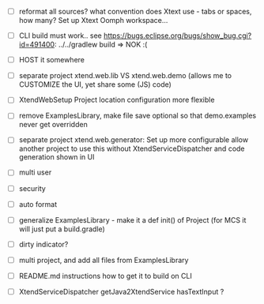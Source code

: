 
- [ ] reformat all sources? what convention does Xtext use - tabs or spaces, how many?  Set up Xtext Oomph workspace...

- [ ] CLI build must work.. see https://bugs.eclipse.org/bugs/show_bug.cgi?id=491400: ../../gradlew build => NOK :(

- [ ] HOST it somewhere


- [ ] separate project xtend.web.lib VS xtend.web.demo (allows me to CUSTOMIZE the UI, yet share some (JS) code) 
- [ ] XtendWebSetup Project location configuration more flexible
- [ ] remove ExamplesLibrary, make file save optional so that demo.examples never get overridden

- [ ] separate project xtend.web.generator: Set up more configurable allow another project to use this without XtendServiceDispatcher and code generation shown in UI

- [ ] multi user

- [ ] security

- [ ] auto format



- [ ] generalize ExamplesLibrary - make it a def init() of Project (for MCS it will just put a build.gradle)
 
- [ ] dirty indicator?

- [ ] multi project, and add all files from ExamplesLibrary

- [ ] README.md instructions how to get it to build on CLI

- [ ] XtendServiceDispatcher getJava2XtendService hasTextInput ?
